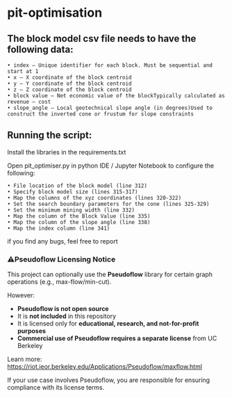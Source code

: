 # pit-optimisation

## The block model csv file needs to have the following data:

    • index – Unique identifier for each block. Must be sequential and start at 1 
    • x – X coordinate of the block centroid
    • y – Y coordinate of the block centroid
    • z – Z coordinate of the block centroid
    • block value – Net economic value of the blockTypically calculated as revenue – cost
    • slope_angle – Local geotechnical slope angle (in degrees)Used to construct the inverted cone or frustum for slope constraints

## Running the script:

Install the libraries in the requirements.txt 

Open pit_optimiser.py in python IDE / Jupyter Notebook to configure the following:
    
    • File location of the block model (line 312)
    • Specify block model size (lines 315-317)
    • Map the columns of the xyz coordinates (lines 320-322)
    • Set the search boundary parameters for the cone (lines 325-329)
    • Set the minimum mining width (line 332)
    • Map the column of the Block Value (line 335)
    • Map the column of the slope angle (line 338)
    • Map the index column (line 341)

if you find any bugs, feel free to report

### ⚠Pseudoflow Licensing Notice

This project can optionally use the **Pseudoflow** library for certain graph operations (e.g., max-flow/min-cut).

However:

- **Pseudoflow is not open source**
- It is **not included** in this repository
- It is licensed only for **educational, research, and not-for-profit purposes**
- **Commercial use of Pseudoflow requires a separate license** from UC Berkeley

Learn more:  
https://riot.ieor.berkeley.edu/Applications/Pseudoflow/maxflow.html

If your use case involves Pseudoflow, you are responsible for ensuring compliance with its license terms.
